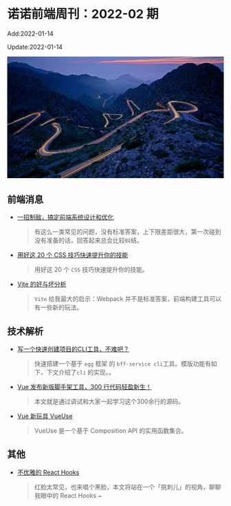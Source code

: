 <!--
 * @Description: weekly-02
 * @Author: zoeblow
 * @Email: zoeblow@gmail.com
 * @Date: 2022-01-07 17:20:35
 * @LastEditors: wangfuyuan
 * @LastEditTime: 2022-01-14 16:02:31
 * @FilePath: \nuofe-weekly1\2022\weekly-02.md
 -->

# 诺诺前端周刊：2022-02 期

Add:2022-01-14

Update:2022-01-14

![202202](../images/2022/202202.jpg)

## 前端消息

- [一招制敌，搞定前端系统设计和优化](https://mp.weixin.qq.com/s/xd6VCDQFujTRkFgIwtvw3Q)

  > 有这么一类常见的问题，没有标准答案，上下限差距很大，第一次碰到没有准备的话，回答起来总会比较纠结。

- [用好这 20 个 CSS 技巧快速提升你的技能](https://mp.weixin.qq.com/s/SOc4b9sA_Rrja3zR8XHpBw)

  > 用好这 20 个 `CSS` 技巧快速提升你的技能。

- [Vite 的好与坏分析](https://mp.weixin.qq.com/s/Yy6rOiLOxiH4QsWzcsltRA)

  > `Vite` 给我最大的启示：Webpack 并不是标准答案，前端构建工具可以有一些新的玩法。

## 技术解析

- [写一个快速创建项目的CLI工具，不难吧？](https://mp.weixin.qq.com/s/Il0oA09wNw8gag94WabbqQ)

  > 快速搭建一个基于 `egg` 框架 的 `bff-service cli`工具。模版功能有如下，下文介绍了`cli` 的实现。。

- [Vue 发布新版脚手架工具，300 行代码轻盈新生！](https://mp.weixin.qq.com/s/977KLApd27dHkxA1FecVpw)

  > 本文就是通过调试和大家一起学习这个300余行的源码。

- [Vue 新玩具 VueUse](https://juejin.cn/post/7029699344596992031)

  > VueUse 是一个基于 Composition API 的实用函数集合。

## 其他

- [不优雅的 React Hooks](https://mp.weixin.qq.com/s/HRBCEKJ-EkT5-mRQykFClA)

  > 红脸太常见，也来唱个黑脸，本文将站在一个「挑刺儿」的视角，聊聊我眼中的 React Hooks ~